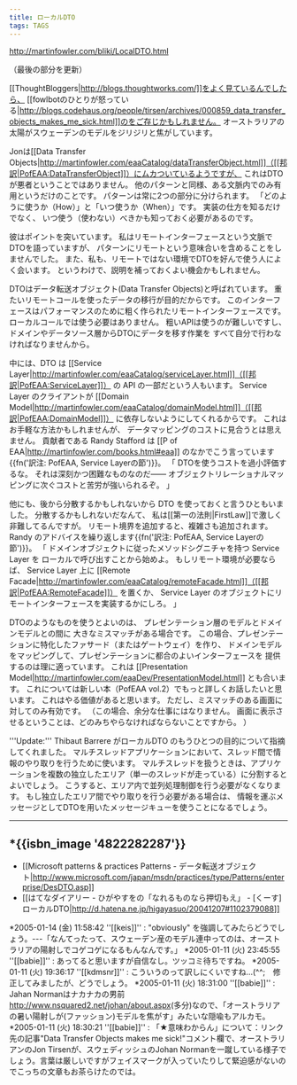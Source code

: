 ```yaml
---
title: ローカルDTO
tags: TAGS
---
```


http://martinfowler.com/bliki/LocalDTO.html

（最後の部分を更新）

[[ThoughtBloggers|http://blogs.thoughtworks.com/]]をよく見ているんでしたら、
[[fowlbotのひとりが怒っている|http://blogs.codehaus.org/people/tirsen/archives/000859_data_transfer_objects_makes_me_sick.html]]のをご存じかもしれません。
オーストラリアの太陽がスウェーデンのモデルをジリジリと焦がしています。

Jonは[[Data Transfer Objects|http://martinfowler.com/eaaCatalog/dataTransferObject.html]]（[[邦訳|PofEAA:DataTransferObject]]）にムカついているようですが、
これはDTOが悪者ということではありません。
他のパターンと同様、ある文脈内でのみ有用というだけのことです。
パターンは常に2つの部分に分けられます。
「どのように使うか（How）」と「いつ使うか（When）」です。
実装の仕方を知るだけでなく、
いつ使う（使わない）べきかも知っておく必要があるのです。

彼はポイントを突いています。
私はリモートインターフェースという文脈でDTOを語っていますが、
パターンにリモートという意味合いを含めることをしませんでした。
また、私も、リモートではない環境でDTOを好んで使う人によく会います。
というわけで、説明を補っておくよい機会かもしれません。

DTOはデータ転送オブジェクト(Data Transfer Objects)と呼ばれています。
重たいリモートコールを使ったデータの移行が目的だからです。
このインターフェースはパフォーマンスのために粗く作られたリモートインターフェースです。
ローカルコールでは使う必要はありません。
粗いAPIは使うのが難しいですし、
ドメインやデータソース層からDTOにデータを移す作業を
すべて自分で行わなければなりませんから。

中には、DTO は [[Service Layer|http://martinfowler.com/eaaCatalog/serviceLayer.html]]（[[邦訳|PofEAA:ServiceLayer]]） の API の一部だという人もいます。
Service Layer のクライアントが [[Domain Model|http://martinfowler.com/eaaCatalog/domainModel.html]]（[[邦訳|PofEAA:DomainModel]]） に依存しないようにしてくれるからです。
これはお手軽な方法かもしれませんが、
データマッピングのコストに見合うとは思えません。
貢献者である Randy Stafford は [[P of EAA|http://martinfowler.com/books.html#eaa]] のなかでこう言っています{{fn('訳注: PofEAA, Service Layerの節')}}。
「
DTOを使うコストを過小評価するな。
それは深刻かつ困難なものなのだ——
オブジェクトリレーショナルマッピングに次ぐコストと苦労が強いられるぞ。
」


他にも、後から分散するかもしれないから DTO を使っておくと言うひともいました。
分散するかもしれないだなんて、
私は[[第一の法則|FirstLaw]]で激しく非難してるんですが。
リモート境界を追加すると、複雑さも追加されます。
Randy のアドバイスを繰り返します{{fn('訳注: PofEAA, Service Layerの節')}}。
「
ドメインオブジェクトに従ったメソッドシグニチャを持つ Service Layer を
ローカルで呼び出すことから始めよ。
もしリモート環境が必要ならば、
Service Layer 上に [[Remote Facade|http://martinfowler.com/eaaCatalog/remoteFacade.html]]（[[邦訳|PofEAA:RemoteFacade]]） を置くか、
Service Layer のオブジェクトにリモートインターフェースを実装するかにしろ。
」

DTOのようなものを使うとよいのは、
プレゼンテーション層のモデルとドメインモデルとの間に
大きなミスマッチがある場合です。
この場合、プレゼンテーションに特化したファサード（またはゲートウェイ）を作り、
ドメインモデルをマッピングして、プレゼンテーションに都合のよいインターフェースを
提供するのは理に適っています。
これは [[Presentation Model|http://martinfowler.com/eaaDev/PresentationModel.html]] とも合います。
これについては新しい本（PofEAA vol.2）でもっと詳しくお話したいと思います。
これはやる価値があると思います。
ただし、ミスマッチのある画面に対してのみ有効です。
（この場合、余分な仕事にはなりません。
画面に表示させるということは、どのみちやらなければならないことですから。
）

'''Update:''' Thibaut Barrere がローカルDTO のもうひとつの目的について指摘してくれました。
マルチスレッドアプリケーションにおいて、スレッド間で情報のやり取りを行うために使います。
マルチスレッドを扱うときは、アプリケーションを複数の独立したエリア（単一のスレッドが走っている）に分割するとよいでしょう。
こうすると、エリア内で並列処理制御を行う必要がなくなります。
もし独立したエリア間でやり取りを行う必要がある場合は、
情報を運ぶメッセージとしてDTOを用いたメッセージキューを使うことになるでしょう。

-----
*{{isbn_image '4822282287'}}
-----

* [[Microsoft patterns & practices Patterns - データ転送オブジェクト|http://www.microsoft.com/japan/msdn/practices/type/Patterns/enterprise/DesDTO.asp]]
* [[はてなダイアリー - ひがやすをの「なれるものなら押切もえ」 - [くーす]ローカルDTO|http://d.hatena.ne.jp/higayasuo/20041207#1102379088]]


*2005-01-14 (金) 11:58:42 ''[[keis]]'' : "obviously" を強調してみたらどうでしょう。---「なんてったって、スウェーデン産のモデル連中ってのは、オーストラリアの陽射しでコゲコゲになるもんなんです。」
*2005-01-11 (火) 23:45:55 ''[[babie]]'' : あってると思いますが自信なし。ツッコミ待ちですね。
*2005-01-11 (火) 19:36:17 ''[[kdmsnr]]'' : こういうのって訳しにくいですね...(^^;　修正してみましたが、どうでしょう。
*2005-01-11 (火) 18:31:00 ''[[babie]]'' : Jahan Normanはナカナカの男前<http://www.nsquared2.net/johan/about.aspx>(多分)なので、「オーストラリアの暑い陽射しが(ファッション)モデルを焦がす」みたいな隠喩もアルカモ。
*2005-01-11 (火) 18:30:21 ''[[babie]]'' : 「★意味わからん」について：リンク先の記事"Data Transfer Objects makes me sick!"コメント欄で、オーストラリアンのJon Tirsenが、スウェディッシュのJohan Normanを一蹴している様子でしょう。言葉は厳しいですがフェイスマークが入っていたりして緊迫感がないのでこっちの文章もお茶らけたのでは。
